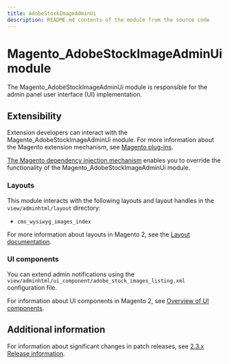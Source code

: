 ```yaml
---
title: AdobeStockImageAdminUi
description: README.md contents of the module from the source code
---
```


# Magento_AdobeStockImageAdminUi module

The Magento_AdobeStockImageAdminUi module is responsible for the admin panel user interface (UI) implementation.

## Extensibility

Extension developers can interact with the Magento_AdobeStockImageAdminUi module. For more information about the Magento extension mechanism, see [Magento plug-ins](https://devdocs.magento.com/guides/v2.3/extension-dev-guide/plugins.html).

[The Magento dependency injection mechanism](https://devdocs.magento.com/guides/v2.3/extension-dev-guide/depend-inj.html) enables you to override the functionality of the Magento_AdobeStockImageAdminUi module.

### Layouts

This module interacts with the following layouts and layout handles in the `view/adminhtml/layout` directory:

- `cms_wysiwyg_images_index`

For more information about layouts in Magento 2, see the [Layout documentation](https://devdocs.magento.com/guides/v2.3/frontend-dev-guide/layouts/layout-overview.html).

### UI components

You can extend admin notifications using the `view/adminhtml/ui_component/adobe_stock_images_listing.xml` configuration file.

For information about UI components in Magento 2, see [Overview of UI components](https://devdocs.magento.com/guides/v2.3/ui_comp_guide/bk-ui_comps.html).

## Additional information

For information about significant changes in patch releases, see [2.3.x Release information](https://devdocs.magento.com/guides/v2.3/release-notes/bk-release-notes.html).
